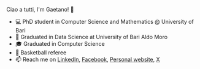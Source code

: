 Ciao a tutti, I'm Gaetano! 👋 

- :computer: PhD student in Computer Science and Mathematics @ University of Bari
- :book: Graduated in Data Science at University of Bari Aldo Moro
- :mortar_board: Graduated in Computer Science
- :basketball: Basketball referee
- 📫 Reach me on [LinkedIn](https://www.linkedin.com/in/gaetano-settembre-a9b887185), [Facebook](https://www.facebook.com/gaetano.settembre), [Personal website](https://gaetanosettembre.github.io), [X](https://twitter.com/tanosettembre)

<!---
tanosettembre/tanosettembre is a ✨ special ✨ repository because its `README.md` (this file) appears on your GitHub profile.
You can click the Preview link to take a look at your changes.
--->
